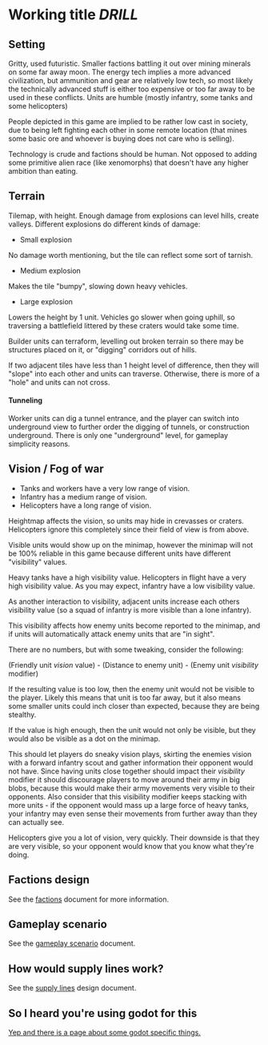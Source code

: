 # Working title *DRILL*

## Setting

Gritty, used futuristic. Smaller factions battling it out over mining minerals
on some far away moon. The energy tech implies a more advanced civilization,
but ammunition and gear are relatively low tech, so most likely the technically
advanced stuff is either too expensive or too far away to be used in these
conflicts. Units are humble (mostly infantry, some tanks and some helicopters)

People depicted in this game are implied to be rather low cast in society, due
to being left fighting each other in some remote location (that mines some
basic ore and whoever is buying does not care who is selling).

Technology is crude and factions should be human. Not opposed to adding some
primitive alien race (like xenomorphs) that doesn't have any higher ambition
than eating.

## Terrain

Tilemap, with height. Enough damage from explosions can level hills,
create valleys. Different explosions do different kinds of damage:

* Small explosion

No damage worth mentioning, but the tile can reflect some sort of tarnish.

* Medium explosion

Makes the tile "bumpy", slowing down heavy vehicles.

* Large explosion

Lowers the height by 1 unit. Vehicles go slower when going uphill, so
traversing a battlefield littered by these craters would take some time.

Builder units can terraform, levelling out broken terrain so there may be
structures placed on it, or "digging" corridors out of hills.

If two adjacent tiles have less than 1 height level of difference, then
they will "slope" into each other and units can traverse. Otherwise, there
is more of a "hole" and units can not cross.

#### Tunneling

Worker units can dig a tunnel entrance, and the player can switch into
underground view to further order the digging of tunnels, or construction
underground. There is only one "underground" level, for gameplay simplicity
reasons.

## Vision / Fog of war

* Tanks and workers have a very low range of vision.
* Infantry has a medium range of vision.
* Helicopters have a long range of vision.

Heightmap affects the vision, so units may hide in crevasses or craters.
Helicopters ignore this completely since their field of view is from above.

Visible units would show up on the minimap, however the minimap will not be
100% reliable in this game because different units have different "visibility"
values.

Heavy tanks have a high visibility value. Helicopters in flight have a
very high visibility value. As you may expect, infantry have a low visibility
value.

As another interaction to visibility, adjacent units increase each others
visibility value (so a squad of infantry is more visible than a lone infantry).

This visibility affects how enemy units become reported to the minimap, and if
units will automatically attack enemy units that are "in sight".

There are no numbers, but with some tweaking, consider the following:

(Friendly unit *vision* value) - (Distance to enemy unit) - (Enemy unit *visibility* modifier)

If the resulting value is too low, then the enemy unit would not be visible to
the player. Likely this means that unit is too far away, but it also means some
smaller units could inch closer than expected, because they are being stealthy.

If the value is high enough, then the unit would not only be visible, but they
would also be visible as a dot on the minimap.

This should let players do sneaky vision plays, skirting the enemies vision
with a forward infantry scout and gather information their opponent would not
have. Since having units close together should impact their *visibility*
modifier it should discourage players to move around their army in big blobs,
because this would make their army movements very visible to their opponents.
Also consider that this visibility modifier keeps stacking with more units -
if the opponent would mass up a large force of heavy tanks, your infantry may
even sense their movements from further away than they can actually see.

Helicopters give you a lot of vision, very quickly. Their downside is that they
are very visible, so your opponent would know that you know what they're doing.

## Factions design

See the [factions](factions.md) document for more information.

## Gameplay scenario

See the [gameplay scenario](scenario.md) document.

## How would supply lines work?

See the [supply lines](supply-lines.md) design document.

## So I heard you're using godot for this

[Yep and there is a page about some godot specific things.](godot.md)
